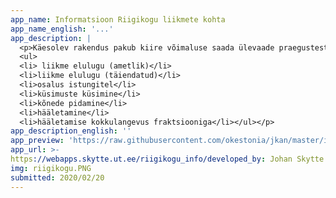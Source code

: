 ```yaml
---
app_name: Informatsioon Riigikogu liikmete kohta
app_name_english: '...'
app_description: |
  <p>Käesolev rakendus pakub kiire võimaluse saada ülevaade praegustest Riigikogu liikmetest ja nende tegevusest. Informatsiooni saab     järgneva kohta:
  <ul>
  <li> liikme elulugu (ametlik)</li>
  <li>liikme elulugu (täiendatud)</li>
  <li>osalus istungitel</li>
  <li>küsimuste küsimine</li>
  <li>kõnede pidamine</li>
  <li>hääletamine</li>
  <li>hääletamise kokkulangevus fraktsiooniga</li></ul></p>
app_description_english: ''
app_preview: 'https://raw.githubusercontent.com/okestonia/jkan/master/img/riigikogu.PNG'
app_url: >-
https://webapps.skytte.ut.ee/riigikogu_info/developed_by: Johan Skytte poliitikauuringute instituut
img: riigikogu.PNG
submitted: 2020/02/20
---
```


